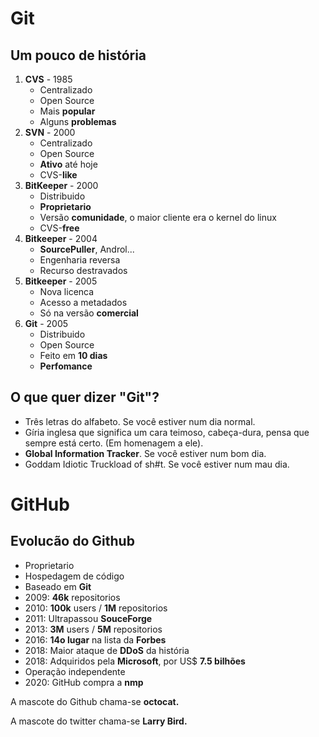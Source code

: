 # Git

## Um pouco de história

1.  **CVS** \- 1985
    - Centralizado
    - Open Source
    - Mais **popular**
    - Alguns **problemas**
2.  **SVN** \- 2000
    - Centralizado
    - Open Source
    - **Ativo** até hoje
    - CVS-**like**
3.  **BitKeeper** \- 2000
    - Distribuido
    - **Proprietario**
    - Versão **comunidade**, o maior cliente era o kernel do linux
    - CVS-**free**
4.  **Bitkeeper** \- 2004
    - **SourcePuller**, Androl...
    - Engenharia reversa
    - Recurso destravados
5.  **Bitkeeper** \- 2005
    - Nova licenca
    - Acesso a metadados
    - Só na versão **comercial**
6.  **Git** \- 2005
    - Distribuido
    - Open Source
    - Feito em **10 dias**
    - **Perfomance**

## O que quer dizer "Git"?

- Três letras do alfabeto. Se você estiver num dia normal.
- Gíria inglesa que significa um cara teimoso, cabeça-dura, pensa que sempre está certo. (Em homenagem a ele).
- **Global Information Tracker**. Se você estiver num bom dia.
- Goddam Idiotic Truckload of sh#t. Se você estiver num mau dia.

# GitHub

## Evolucão do Github

- Proprietario
- Hospedagem de código
- Baseado em **Git**
- 2009: **46k** repositorios
- 2010: **100k** users / **1M** repositorios
- 2011: Ultrapassou **SouceForge**
- 2013: **3M** users / **5M** repositorios
- 2016: **14o lugar** na lista da **Forbes**
- 2018: Maior ataque de **DDoS** da história
- 2018: Adquiridos pela **Microsoft**, por US$ **7.5 bilhões**
- Operação independente
- 2020: GitHub compra a **nmp**

A mascote do Github chama-se **octocat.**

A mascote do twitter chama-se **Larry Bird.**